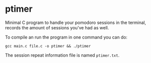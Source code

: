 # ptimer
Minimal C program to handle your pomodoro sessions in the terminal, records the amount of sessions you've had as well.

To compile an run the program in one command you can do:

`gcc main.c file.c -o ptimer && ./ptimer`

The session repeat information file is named `ptimer.txt`.
